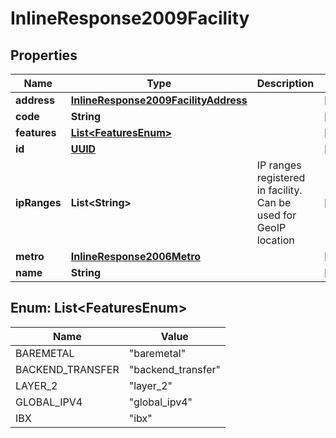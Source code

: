 
# InlineResponse2009Facility

## Properties
Name | Type | Description | Notes
------------ | ------------- | ------------- | -------------
**address** | [**InlineResponse2009FacilityAddress**](InlineResponse2009FacilityAddress.md) |  |  [optional]
**code** | **String** |  |  [optional]
**features** | [**List&lt;FeaturesEnum&gt;**](#List&lt;FeaturesEnum&gt;) |  |  [optional]
**id** | [**UUID**](UUID.md) |  |  [optional]
**ipRanges** | **List&lt;String&gt;** | IP ranges registered in facility. Can be used for GeoIP location |  [optional]
**metro** | [**InlineResponse2006Metro**](InlineResponse2006Metro.md) |  |  [optional]
**name** | **String** |  |  [optional]


<a name="List<FeaturesEnum>"></a>
## Enum: List&lt;FeaturesEnum&gt;
Name | Value
---- | -----
BAREMETAL | &quot;baremetal&quot;
BACKEND_TRANSFER | &quot;backend_transfer&quot;
LAYER_2 | &quot;layer_2&quot;
GLOBAL_IPV4 | &quot;global_ipv4&quot;
IBX | &quot;ibx&quot;



